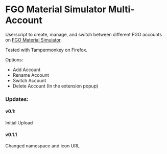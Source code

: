 # FGO Material Simulator Multi-Account
Userscript to create, manage, and switch between different FGO accounts on [FGO Material Simulator](http://fgosimulator.webcrow.jp/Material/).

Tested with Tampermonkey on Firefox.

Options:
- Add Account
- Rename Account
- Switch Account 
- Delete Account (In the extension popup)


### Updates:

#### v0.1:
Initial Upload

#### v0.1.1
Changed namespace and icon URL
